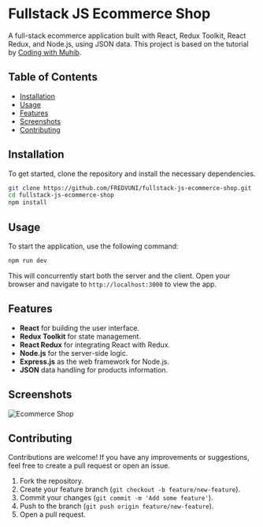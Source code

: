 # Fullstack JS Ecommerce Shop

A full-stack ecommerce application built with React, Redux Toolkit, React Redux, and Node.js, using JSON data. This project is based on the tutorial by [Coding with Muhib](https://www.youtube.com/watch?v=4GMljXR1h78&t=908s).

## Table of Contents

- [Installation](#installation)
- [Usage](#usage)
- [Features](#features)
- [Screenshots](#screenshots)
- [Contributing](#contributing)

## Installation

To get started, clone the repository and install the necessary dependencies.

```bash
git clone https://github.com/FREDVUNI/fullstack-js-ecommerce-shop.git
cd fullstack-js-ecommerce-shop
npm install
```

## Usage

To start the application, use the following command:

```bash
npm run dev
```

This will concurrently start both the server and the client. Open your browser and navigate to `http://localhost:3000` to view the app.

## Features

- **React** for building the user interface.
- **Redux Toolkit** for state management.
- **React Redux** for integrating React with Redux.
- **Node.js** for the server-side logic.
- **Express.js** as the web framework for Node.js.
- **JSON** data handling for products information.

## Screenshots

![Ecommerce Shop](https://user-images.githubusercontent.com/41730664/212640189-a2a35e52-6a96-4b9a-99e7-d97193e5db72.png)

## Contributing

Contributions are welcome! If you have any improvements or suggestions, feel free to create a pull request or open an issue.

1. Fork the repository.
2. Create your feature branch (`git checkout -b feature/new-feature`).
3. Commit your changes (`git commit -m 'Add some feature'`).
4. Push to the branch (`git push origin feature/new-feature`).
5. Open a pull request.
